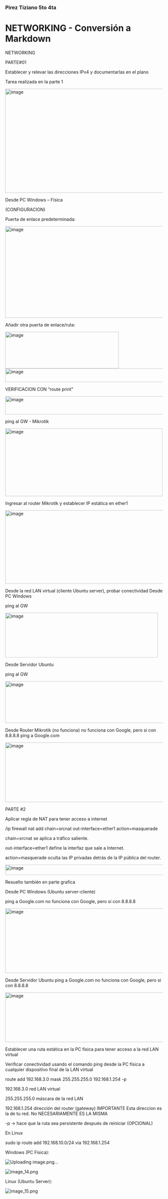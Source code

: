 ### Pirez Tiziano 5to 4ta
# NETWORKING - Conversión a Markdown

NETWORKING

PARTE#01

Establecer y relevar las direcciones IPv4 y documentarlas en el plano

Tarea realizada en la parte 1

<img width="729" height="333" alt="image" src="https://github.com/user-attachments/assets/92a9004a-ccd8-45a8-98d7-39cc81ff8765" />


Desde PC Windows – Física

(CONFIGURACION)

Puerta de enlace predeterminada:

<img width="612" height="293" alt="image" src="https://github.com/user-attachments/assets/37a02e39-e595-4a01-aa87-ff15fae0535e" />


Añadir otra puerta de enlace/ruta:

<img width="363" height="117" alt="image" src="https://github.com/user-attachments/assets/aae95286-2834-4eff-8764-f733da3b368b" />

<img width="641" height="44" alt="image" src="https://github.com/user-attachments/assets/f399da41-5533-4449-ab48-c6af007bdffe" />


VERIFICACION CON “route print”

<img width="606" height="58" alt="image" src="https://github.com/user-attachments/assets/15b70254-06c4-4d11-abfc-eea095d34bd1" />


ping al GW - Mikrotik

<img width="503" height="217" alt="image" src="https://github.com/user-attachments/assets/ab01bdeb-fa07-4753-b104-bcfa542f0576" />



Ingresar al router Mikrotik y establecer IP estática en ether1

<img width="617" height="235" alt="image" src="https://github.com/user-attachments/assets/3ac19f64-7a9a-45ce-81ee-860e9c80c52e" />


Desde la red LAN virtual (cliente Ubuntu server), probar conectividad
 Desde PC Windows

ping al GW


<img width="488" height="143" alt="image" src="https://github.com/user-attachments/assets/8ce55c5b-4b78-4591-ab8d-c1847b3b478c" />


Desde Servidor Ubuntu 
   
ping al GW

<img width="527" height="134" alt="image" src="https://github.com/user-attachments/assets/d4652561-df51-4d6e-9459-19e05102fd68" />


Desde Router Mikrotik (no funciona) no funciona con Google, pero si con 8.8.8.8  ping a Google.com

<img width="602" height="191" alt="image" src="https://github.com/user-attachments/assets/2ba06a64-cda7-41ca-b4c7-f107b4626c8e" />


PARTE #2

Aplicar regla de NAT para tener acceso a internet

/ip firewall nat add chain=srcnat out-interface=ether1 action=masquerade

chain=srcnat se aplica a tráfico saliente.

out-interface=ether1 define la interfaz que sale a Internet.

action=masquerade oculta las IP privadas detrás de la IP pública del router.

<img width="637" height="33" alt="image" src="https://github.com/user-attachments/assets/ad8332e5-684c-44bb-a9ef-e1f0dd167481" />


Resuelto también en parte grafica

Desde PC Windows (Ubuntu server-cliente)

ping a Google.com no funciona con Google, pero si con 8.8.8.8



<img width="532" height="207" alt="image" src="https://github.com/user-attachments/assets/426d081d-68a8-40ed-9352-54a7084a9d1b" />


Desde Servidor Ubuntu 
 ping a Google.com
 no funciona con Google, pero si con 8.8.8.8

<img width="560" height="159" alt="image" src="https://github.com/user-attachments/assets/145648c8-e6d6-4145-b609-ae5b17468df5" />


Establecer una ruta estática en la PC física para tener acceso a la red LAN virtual

Verificar conectividad usando el comando ping desde la PC física a cualquier dispositivo final de la LAN virtual

route add 192.168.3.0 mask 255.255.255.0 192.168.1.254 -p

192.168.3.0 red LAN virtual

255.255.255.0 máscara de la red LAN

192.168.1.254 dirección del router (gateway) IMPORTANTE Esta direccion es la de tu red. No NECESARIAMENTE ES LA MISMA

-p → hace que la ruta sea persistente después de reiniciar (OPCIONAL)

En Linux

sudo ip route add 192.168.10.0/24 via 192.168.1.254

Windows (PC Física):

![Uploading image.png…]()

![image_14.png](./NETWORKING#2Pirez_images/image_14.png)

Linux (Ubuntu Server):

![image_15.png](./NETWORKING#2Pirez_images/image_15.png)

